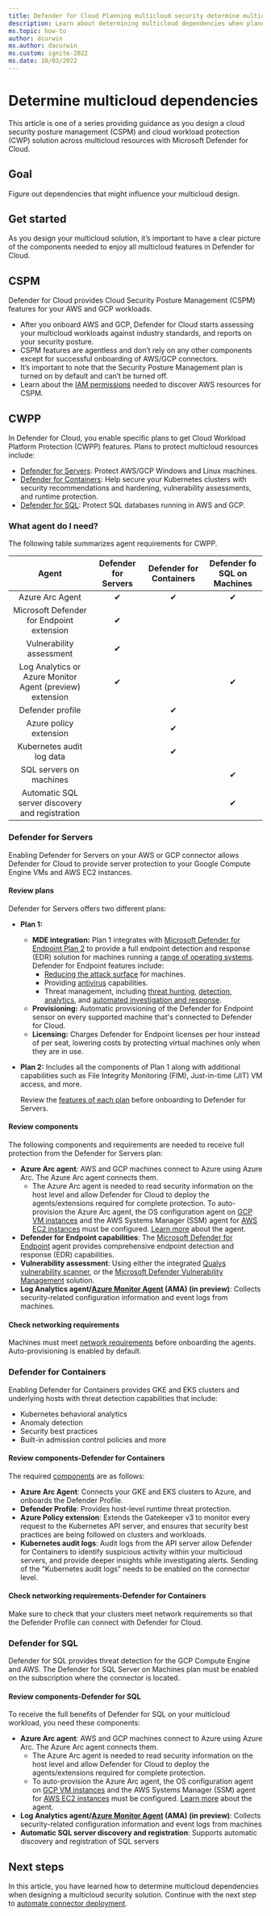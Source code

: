 ```yaml
---
title: Defender for Cloud Planning multicloud security determine multicloud dependencies CSPM CWPP guidance cloud workload protection
description: Learn about determining multicloud dependencies when planning multicloud deployment with Microsoft Defender for Cloud.
ms.topic: how-to
author: dcurwin
ms.author: dacurwin
ms.custom: ignite-2022
ms.date: 10/03/2022
---
```


# Determine multicloud dependencies

This article is one of a series providing guidance as you design a cloud security posture management (CSPM) and cloud workload protection (CWP) solution across multicloud resources with Microsoft Defender for Cloud.

## Goal

Figure out dependencies that might influence your multicloud design.

## Get started

As you design  your multicloud solution, it’s important to have a clear picture of the components needed to enjoy all multicloud features in Defender for Cloud.

## CSPM

Defender for Cloud provides Cloud Security Posture Management (CSPM) features for your AWS and GCP workloads.

- After you onboard AWS and GCP, Defender for Cloud starts assessing your multicloud workloads against industry standards, and reports on your security posture.
- CSPM features are agentless and don’t rely on any other components except for successful onboarding of AWS/GCP connectors.
- It’s important to note that the Security Posture Management plan is turned on by default and can’t be turned off.
- Learn about the [IAM permissions](./quickstart-onboard-aws.md?pivots=env-settings) needed to discover AWS resources for CSPM.

## CWPP

In Defender for Cloud, you enable specific plans to get Cloud Workload Platform Protection (CWPP) features. Plans to protect multicloud resources include:

- [Defender for Servers](./defender-for-servers-introduction.md): Protect AWS/GCP Windows and Linux machines.
- [Defender for Containers](./defender-for-containers-introduction.md): Help secure your Kubernetes clusters with security recommendations and hardening, vulnerability assessments, and runtime protection.
- [Defender for SQL](./defender-for-sql-usage.md): Protect SQL databases running in AWS and GCP.

### What agent do I need?

The following table summarizes agent requirements for CWPP.

| Agent  |Defender for Servers|Defender for Containers|Defender fo SQL on Machines|
|:---:|:---:|:---:|:---:|
|Azure Arc Agent |  ✔  |  ✔ | ✔ |
|Microsoft Defender for Endpoint extension |✔|
|Vulnerability assessment| ✔| |
|Log Analytics or Azure Monitor Agent (preview) extension|✔| |✔|
|Defender profile| | ✔| |
|Azure policy extension | | ✔| |
|Kubernetes audit log data | | ✔| |
|SQL servers on machines | |  | ✔|
|Automatic SQL server discovery and registration | | | ✔|

### Defender for Servers

Enabling Defender for Servers on your AWS or GCP connector allows Defender for Cloud to provide server protection to your Google Compute Engine VMs and AWS EC2 instances.

#### Review plans

Defender for Servers offers two different plans:

- **Plan 1:**
  - **MDE integration:** Plan 1 integrates with [Microsoft Defender for Endpoint Plan 2](/microsoft-365/security/defender-endpoint/defender-endpoint-plan-1-2) to provide a full endpoint detection and response (EDR) solution for machines running a [range of operating systems](/microsoft-365/security/defender-endpoint/minimum-requirements). Defender for Endpoint features include:
    - [Reducing the attack surface](/microsoft-365/security/defender-endpoint/overview-attack-surface-reduction) for machines.
    - Providing [antivirus](/microsoft-365/security/defender-endpoint/next-generation-protection) capabilities.
    - Threat management, including [threat hunting](/microsoft-365/security/defender-endpoint/advanced-hunting-overview), [detection](/microsoft-365/security/defender-endpoint/overview-endpoint-detection-response), [analytics](/microsoft-365/security/defender-endpoint/threat-analytics), and [automated investigation and response](/microsoft-365/security/defender-endpoint/overview-endpoint-detection-response).
  - **Provisioning:** Automatic provisioning of the Defender for Endpoint sensor on every supported machine that's connected to Defender for Cloud.
  - **Licensing:** Charges Defender for Endpoint licenses per hour instead of per seat, lowering costs by protecting virtual machines only when they are in use.
- **Plan 2:** Includes all the components of Plan 1 along with additional capabilities such as File Integrity Monitoring (FIM), Just-in-time (JIT) VM access, and more.

    Review the [features of each plan](./defender-for-servers-introduction.md) before onboarding to Defender for Servers.

#### Review components

The following components and requirements are needed to receive full protection from the Defender for Servers plan:

- **Azure Arc agent**: AWS and GCP machines connect to Azure using Azure Arc. The Azure Arc agent connects them.
  - The Azure Arc agent is needed to read security information on the host level and allow Defender for Cloud to deploy the agents/extensions required for complete protection.
To auto-provision the Azure Arc agent, the OS configuration agent on [GCP VM instances](./quickstart-onboard-gcp.md?pivots=env-settings) and the AWS Systems Manager (SSM) agent for [AWS EC2 instances](./quickstart-onboard-aws.md?pivots=env-settings) must be configured. [Learn more](../azure-arc/servers/agent-overview.md) about the agent.
- **Defender for Endpoint capabilities**: The [Microsoft Defender for Endpoint](./integration-defender-for-endpoint.md?tabs=linux) agent provides comprehensive endpoint detection and response (EDR) capabilities.
- **Vulnerability assessment**: Using either the integrated [Qualys vulnerability scanner](./deploy-vulnerability-assessment-vm.md), or the [Microsoft Defender Vulnerability Management](/microsoft-365/security/defender-vulnerability-management/defender-vulnerability-management) solution.
- **Log Analytics agent/[Azure Monitor Agent](../azure-monitor/agents/agents-overview.md) (AMA) (in preview)**: Collects security-related configuration information and event logs from machines.

#### Check networking requirements

Machines must meet [network requirements](../azure-arc/servers/network-requirements.md?tabs=azure-cloud) before onboarding the agents.  Auto-provisioning is enabled by default.

### Defender for Containers

Enabling Defender for Containers provides GKE and EKS clusters and underlying hosts with threat detection capabilities that include:

- Kubernetes behavioral analytics
- Anomaly detection
- Security best practices
- Built-in admission control policies and more

#### Review components-Defender for Containers

The required [components](./defender-for-containers-introduction.md) are as follows:

- **Azure Arc Agent**: Connects your GKE and EKS clusters to Azure, and onboards the Defender Profile.
- **Defender Profile**: Provides host-level runtime threat protection.  
- **Azure Policy extension**: Extends the Gatekeeper v3 to monitor every request to the Kubernetes API server, and ensures that security best practices are being followed on clusters and workloads.
- **Kubernetes audit logs**: Audit logs from the API server allow Defender for Containers to identify suspicious activity within your multicloud servers, and provide deeper insights while investigating alerts. Sending of the “Kubernetes audit logs” needs to be enabled on the connector level.

#### Check networking requirements-Defender for Containers

Make sure to check that your clusters meet network requirements so that the Defender Profile can connect with Defender for Cloud.

### Defender for SQL

Defender for SQL provides threat detection for the GCP Compute Engine and AWS. The Defender for SQL Server on Machines plan must be enabled on the subscription where the connector is located.

#### Review components-Defender for SQL

To receive the full benefits of Defender for SQL on your multicloud workload, you need these components:

- **Azure Arc agent**: AWS and GCP machines connect to Azure using Azure Arc. The Azure Arc agent connects them.
  - The Azure Arc agent is needed to read security information on the host level and allow Defender for Cloud to deploy the agents/extensions required for complete protection.
  - To auto-provision the Azure Arc agent, the OS configuration agent on [GCP VM instances](./quickstart-onboard-gcp.md?pivots=env-settings) and the AWS Systems Manager (SSM) agent for [AWS EC2 instances](./quickstart-onboard-aws.md?pivots=env-settings) must be configured. [Learn more](../azure-arc/servers/agent-overview.md) about the agent.
- **Log Analytics agent/[Azure Monitor Agent](../azure-monitor/agents/agents-overview.md) (AMA) (in preview)**: Collects security-related configuration information and event logs from machines
- **Automatic SQL server discovery and registration**: Supports automatic discovery and registration of SQL servers

## Next steps

In this article, you have learned how to determine multicloud dependencies when designing a multicloud security solution. Continue with the next step to [automate connector deployment](plan-multicloud-security-automate-connector-deployment.md).